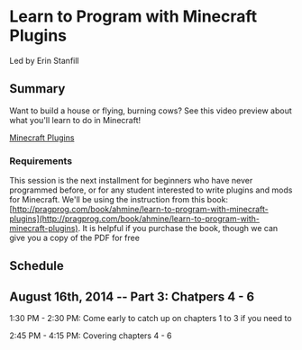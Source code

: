 # Learn to Program with Minecraft Plugins

Led by Erin Stanfill


## Summary

Want to build a house or flying, burning cows? See this video preview about what you'll learn to do in Minecraft! 

[Minecraft Plugins](http://imagery.pragprog.com/products/364/ahmine_xlargecover.jpg?1386097917)

### Requirements

This session is the next installment for beginners who have never programmed before, or for any student interested to write plugins and mods for Minecraft. We'll be using the instruction from this book: [http://pragprog.com/book/ahmine/learn-to-program-with-minecraft-plugins](http://pragprog.com/book/ahmine/learn-to-program-with-minecraft-plugins). It is helpful if you purchase the book, though we can give you a copy of the PDF for free

## Schedule

## August 16th, 2014 -- Part 3: Chatpers 4 - 6

1:30 PM - 2:30 PM: Come early to catch up on chapters 1 to 3 if you need to

2:45 PM - 4:15 PM: Covering chapters 4 - 6
